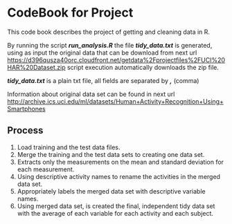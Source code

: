 # CodeBook for Project 
This code book describes the project of getting and cleaning data in R.

By running the script ***run_analysis.R*** the file ***tidy_data.txt*** is generated, using as input the original data that can be download from next url https://d396qusza40orc.cloudfront.net/getdata%2Fprojectfiles%2FUCI%20HAR%20Dataset.zip script execution automatically downloads the zip file.

***tidy_data.txt*** is a plain txt file, all fields are separated by ***,*** (comma)

Information about original data set can be found in next url http://archive.ics.uci.edu/ml/datasets/Human+Activity+Recognition+Using+Smartphones


## Process
1. Load training and the test data files.
2. Merge the training and the test data sets to creating one data set.
3. Extracts only the measurements on the mean and standard deviation for each measurement.
4. Using descriptive activity names to rename the activities in the merged data set.
5. Appropriately labels the merged data set with descriptive variable names.
6. Using merged data set, is created the final, independent tidy data set with the average of each variable for each activity and each subject.
